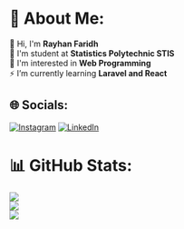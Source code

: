 # 💫 About Me:
🤝 Hi, I'm **Rayhan Faridh**<br>💬 I'm student at **Statistics Polytechnic STIS**<br>🌱 I'm interested in **Web Programming**<br>⚡ I’m currently learning **Laravel and React**

## 🌐 Socials:
[![Instagram](https://img.shields.io/badge/Instagram-%23E4405F.svg?logo=Instagram&logoColor=white)](https://instagram.com/rayhan.frdh) [![LinkedIn](https://img.shields.io/badge/LinkedIn-%230077B5.svg?logo=linkedin&logoColor=white)](https://linkedin.com/in/rayhanfrdh) 

# 📊 GitHub Stats:
![](https://github-readme-stats.vercel.app/api?username=Ray123fa&theme=dark&hide_border=false&include_all_commits=false&count_private=true)<br/>
![](https://github-readme-streak-stats.herokuapp.com/?user=Ray123fa&theme=dark&hide_border=false)<br/>
![](https://github-readme-stats.vercel.app/api/top-langs/?username=Ray123fa&theme=dark&hide_border=false&include_all_commits=false&count_private=true&layout=compact)
